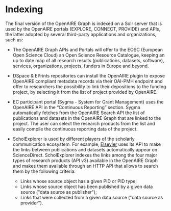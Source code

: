 # Indexing

The final version of the OpenAIRE Graph is indexed on a Solr server that is used by the OpenAIRE portals (EXPLORE, CONNECT, PROVIDE) and APIs, the latter adopted by several third-party applications and organizations, such as:

* The OpenAIRE Graph APIs and Portals will offer to the EOSC (European Open Science Cloud) an Open Science Resource Catalogue, keeping an up to date map of all research results (publications, datasets, software), services, organizations, projects, funders in Europe and beyond.

* DSpace & EPrints repositories can install the OpenAIRE plugin to expose OpenAIRE compliant metadata records via their OAI-PMH endpoint and offer to researchers the possibility to link their depositions to the funding project, by selecting it from the list of project provided by OpenAIRE.

* EC participant portal (Sygma - System for Grant Management) uses the OpenAIRE API in the “Continuous Reporting” section. Sygma automatically fetches from the OpenAIRE Search API the list of publications and datasets in the OpenAIRE Graph that are linked to the project. The user can select the research products from the list and easily compile the continuous reporting data of the project.

* ScholExplorer is used by different players of the scholarly communication ecosystem. For example, [Elsevier](https://www.elsevier.com/authors/tools-and-resources/research-data/data-base-linking) uses its API to make the links between 
publications and datasets automatically appear on ScienceDirect.
ScholExplorer indexes the links among the four major types of research products (API v3) available in the OpenAIRE Graph and makes them available through an HTTP API that allows 
to search them by the following criteria:
  * Links whose source object has a given PID or PID type;
  * Links whose source object has been published by a given data source ("data source as publisher");
  * Links that were collected from a given data source ("data source as provider").
